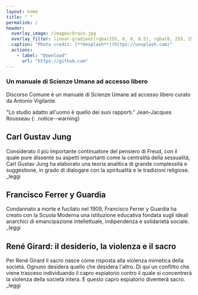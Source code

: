 ```yaml
---
layout: home
title: " "
permalink: /
header:
  overlay_image: /images/brain.jpg
  overlay_filter: linear-gradient(rgba(255, 0, 0, 0.5), rgba(0, 255, 255, 0.5))
  caption: "Photo credit: [**Unsplash**](https://unsplash.com)"
  actions:
    - label: "Download"
      url: "https://github.com"
---
```



### Un manuale di Scienze Umane ad accesso libero

Discorso Comune è un manuale di Scienze Umane ad accesso libero curato da Antonio Vigilante.

"Lo studio adatto all'uomo è quello dei suoi rapporti." Jean-Jacques Rousseau
{: .notice--warning}

## Carl Gustav Jung

Considerato il più importante continuatore del pensiero di Freud, con il quale pure dissente su aspetti importanti come la centralità della sessualità, Carl Gustav Jung ha elaborato una teoria analitica di grande complessità e suggestione, in grado di dialogare con la spiritualità e le tradizioni religiose. _leggi

## Francisco Ferrer y Guardia

Condannato a morte e fucilato nel 1909, Francisco Ferrer y Guardia ha creato con la Scuola Moderna una istituzione educativa fondata sugli ideali anarchici di emancipazione intellettuale, indipendenza e solidarietà sociale. _leggi

## René Girard: il desiderio, la violenza e il sacro

Per René Girard il sacro nasce come risposta alla violenza mimetica della società. Ognuno desidera quello che desidera l'altro. Di qui un conflitto che viene trasceso individuando il capro espiatorio contro il quale si concentrerà la violenza della società intera. E questo capro espiatorio diventerà sacro. _leggi




 
